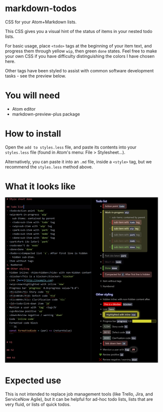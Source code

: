# markdown-todos
CSS for your Atom+Markdown lists.

This CSS gives you a visual hint of the status of items in your nested todo lists.

For basic usage, place `<todo>` tags at the beginning of your item text, and progress them through yellow `wip`, then green `done` states. Feel free to make your own CSS if you have difficulty distinguishing the colors I have chosen here.

Other tags have been styled to assist with common software development tasks - see the preview below.

# You will need
- Atom editor
- markdown-preview-plus package

# How to install
Open the `add to styles.less` file, and paste its contents into your `styles.less` file (found in Atom's menu: File > Stylesheet...).

Alternatively, you can paste it into an `.md` file, inside a `<style>` tag, but we recommend the `styles.less` method above.

# What it looks like
![preview](example-preview.png)

# Expected use

This is not intended to replace job management tools (like Trello, Jira, and ServiceNow Agile), but it can be helpful for ad-hoc todo lists, lists that are very fluid, or lists of quick todos.
